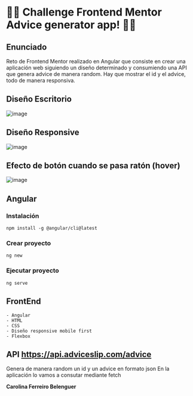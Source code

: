 
# 🚀🚀 Challenge Frontend Mentor Advice generator app! 🚀🚀

## Enunciado

Reto de Frontend Mentor realizado en Angular que consiste en crear una aplicación web siguiendo un diseño determinado 
y consumiendo una API que genera advice de manera random. Hay que mostrar el id y el advice, todo de manera responsiva.

## Diseño Escritorio

![image](https://user-images.githubusercontent.com/88061350/188923012-4f1691f3-744b-4541-abd6-bc97be79d844.png)


## Diseño Responsive

![image](https://user-images.githubusercontent.com/88061350/188923868-8664c379-213b-403c-90fa-186cb7ade302.png)


## Efecto de botón cuando se pasa ratón (hover)

![image](https://user-images.githubusercontent.com/88061350/188922859-7109d866-1209-4792-b9b3-bb7394303b82.png)

## Angular
  ### Instalación
    npm install -g @angular/cli@latest
  ### Crear proyecto
    ng new
  ### Ejecutar proyecto
    ng serve

## FrontEnd
    - Angular
    - HTML
    - CSS
    - Diseño responsive mobile first
    - Flexbox

## API https://api.adviceslip.com/advice
Genera de manera random un id y un advice en formato json
En la aplicación lo vamos a consutar mediante fetch


**Carolina Ferreiro Belenguer** 
